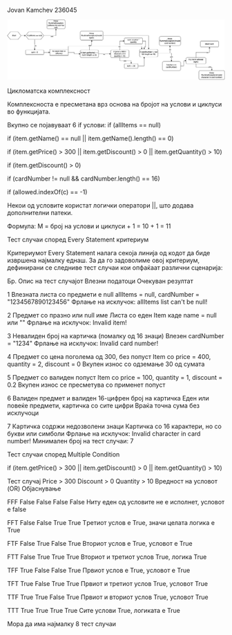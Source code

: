 Jovan Kamchev 236045

![Untitled Diagram](Untitled%20Diagram.png)

Цикломатска комплексност

Комплексноста е пресметана врз основа на бројот на услови и циклуси во функцијата.

Вкупно се појавуваат 6 if услови:
if (allItems == null)

if (item.getName() == null || item.getName().length() == 0)

if (item.getPrice() > 300 || item.getDiscount() > 0 || item.getQuantity() > 10)

if (item.getDiscount() > 0)

if (cardNumber != null && cardNumber.length() == 16)

if (allowed.indexOf(c) == -1)

Некои од условите користат логички оператори ||, што додава дополнителни патеки.

Формула: M = број на услови и циклуси + 1 = 10 + 1 = 11

Тест случаи според Every Statement критериум

Критериумот Every Statement налага секоја линија од кодот да биде извршена најмалку еднаш. За да го задоволиме овој критериум, дефинирани се следниве тест случаи кои опфаќаат различни сценарија:

Бр. Опис на тест случајот Влезни податоци Очекуван резултат

1 Влезната листа со предмети е null allItems = null, cardNumber = "1234567890123456" Фрлање на исклучок: allItems list can't be null!

2 Предмет со празно или null име Листа со еден Item каде name = null или "" Фрлање на исклучок: Invalid item!

3 Невалиден број на картичка (помалку од 16 знаци) Влезен cardNumber = "1234" Фрлање на исклучок: Invalid card number!

4 Предмет со цена поголема од 300, без попуст Item со price = 400, quantity = 2, discount = 0 Вкупен износ со одземање 30 од сумата

5 Предмет со валиден попуст Item со price = 100, quantity = 1, discount = 0.2 Вкупен износ се пресметува со применет попуст

6 Валиден предмет и валиден 16-цифрен број на картичка Еден или повеќе предмети, картичка со сите цифри Враќа точна сума без исклучоци

7 Картичка содржи недозволени знаци Картичка со 16 карактери, но со букви или симболи Фрлање на исклучок: Invalid character in card number!
Минимален број на тест случаи: 7

Тест случаи според Multiple Condition

if (item.getPrice() > 300 || item.getDiscount() > 0 || item.getQuantity() > 10)

Тест случај Price > 300 Discount > 0 Quantity > 10 Вредност на условот (OR) Објаснување

FFF False False False False Ниту еден од условите не е исполнет, условот е false

FFT False False True True Tретиот услов е True, значи целата логика е True

FTF False True False True Вториот услов е True, условот е True

FTT False True True True Вториот и третиот услов True, логика True

TFF True False False True Првиот услов е True, условот е True

TFT True False True True Првиот и третиот услов True, условот True

TTF True True False True Првиот и вториот услов True, условот True

TTT True True True True Сите услови True, логиката е True

Мора да има најмалку 8 тест случаи

